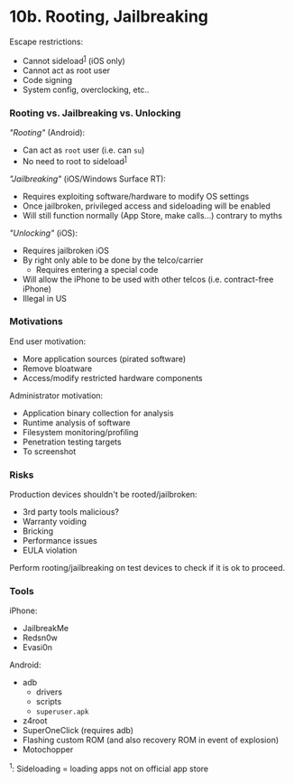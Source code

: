 # 10b. Rooting, Jailbreaking

Escape restrictions:
- Cannot sideload<sup>[1](#sideloading)</sup> (iOS only)
- Cannot act as root user
- Code signing
- System config, overclocking, etc..

### Rooting vs. Jailbreaking vs. Unlocking

*"Rooting"* (Android):
- Can act as `root` user (i.e. can `su`)
- No need to root to sideload<sup>[1](#sideloading)</sup>

*"Jailbreaking"* (iOS/Windows Surface RT):
- Requires exploiting software/hardware to modify OS settings
- Once jailbroken, privileged access and sideloading will be enabled
- Will still function normally (App Store, make calls...) contrary to myths

*"Unlocking"* (iOS):
- Requires jailbroken iOS
- By right only able to be done by the telco/carrier
    + Requires entering a special code
- Will allow the iPhone to be used with other telcos (i.e. contract-free iPhone)
- Illegal in US

### Motivations

End user motivation:
- More application sources (pirated software)
- Remove bloatware
- Access/modify restricted hardware components

Administrator motivation:
- Application binary collection for analysis
- Runtime analysis of software
- Filesystem monitoring/profiling
- Penetration testing targets
- To screenshot

### Risks

Production devices shouldn't be rooted/jailbroken:
- 3rd party tools malicious?
- Warranty voiding
- Bricking
- Performance issues
- EULA violation

Perform rooting/jailbreaking on test devices to check if it is ok to proceed.

### Tools

iPhone:
- JailbreakMe
- Redsn0w
- Evasi0n

Android:
- adb
    + drivers
    + scripts
    + `superuser.apk`
- z4root
- SuperOneClick (requires adb)
- Flashing custom ROM (and also recovery ROM in event of explosion)
- Motochopper

<a name="sideloading"><sup>1</sup></a>: Sideloading = loading apps not on official app store

